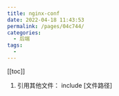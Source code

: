 ```yaml
---
title: nginx-conf
date: 2022-04-18 11:43:53
permalink: /pages/04c744/
categories:
  - 后端
tags:
  - 
---
```


[[toc]]

1. 引用其他文件：
include [文件路径]